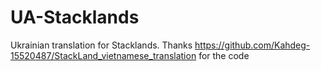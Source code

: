 # UA-Stacklands
 Ukrainian translation for Stacklands. Thanks https://github.com/Kahdeg-15520487/StackLand_vietnamese_translation for the code
